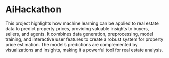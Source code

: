 # AiHackathon

This project highlights how machine learning can be applied to real estate data to predict property prices, providing valuable insights to buyers, sellers, and agents. It combines data generation, preprocessing, model training, and interactive user features to create a robust system for property price estimation. The model’s predictions are complemented by visualizations and insights, making it a powerful tool for real estate analysis.
